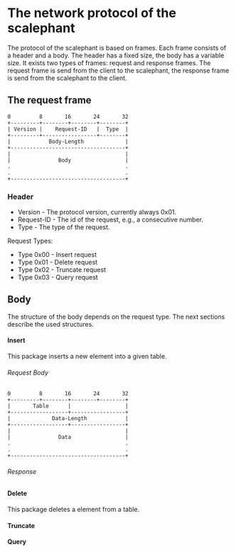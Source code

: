 # The network protocol of the scalephant

The protocol of the scalephant is based on frames. Each frame consists of a header and a body. The header has a fixed size, the body has a variable size. It exists two types of frames: request and response frames. The request frame is send from the client to the scalephant, the response frame is send from the scalephant to the client.

## The request frame

    0         8       16       24       32
	+---------+--------+--------+--------+
	| Version |    Request-ID   |  Type  |
	+---------+-----------------+--------+
	|            Body-Length             |
	+------------------------------------+
	|                                    |
	|               Body                 |
	.                                    .
	.                                    .
	+------------------------------------+
 
### Header

* Version - The protocol version, currently always 0x01.
* Request-ID - The id of the request, e.g., a consecutive number.
* Type - The type of the request.

Request Types:

* Type 0x00 - Insert request
* Type 0x01 - Delete request
* Type 0x02 - Truncate request
* Type 0x03 - Query request

## Body
The structure of the body depends on the request type. The next sections describe the used structures.

#### Insert
This package inserts a new element into a given table. 

###### Request Body

    0         8       16       24       32
	+---------+--------+--------+--------+
	|       Table      |                 |
	+------------------+-----------------+
	|             Data-Length            |
	+------------------+-----------------+
	|                                    |
	|               Data                 |
	.                                    .
	.                                    .
	+------------------------------------+

###### Response 

#### Delete
This package deletes a element from a table.

#### Truncate

#### Query



